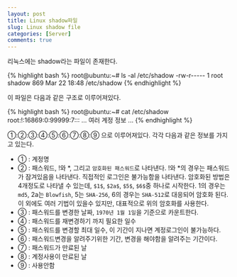 ```yaml
---
layout: post
title: Linux shadow파일
slug: Linux shadow file
categories: [Server]
comments: true
---
```


리눅스에는 shadow라는 파일이 존재한다. 

{% highlight bash %}
root@ubuntu:~# ls -al /etc/shadow
-rw-r----- 1 root shadow 869 Mar 22 18:48 /etc/shadow
{% endhighlight %}

이 파일은 다음과 같은 구조로 이루어져있다.

{% highlight bash %}
root@ubuntu:~# cat /etc/shadow
root:!:16869:0:99999:7:::
... 여러 계정 정보 ...
{% endhighlight %}

①:②:③:④:⑤:⑥:⑦:⑧:⑨ 으로 이루어져있다. 각각 다음과 같은 정보를 가지고 있는다.

- ① : 계정명
- ② : 패스워드, !와 *, 그리고 `암호화된 패스워드`로 나타낸다. !와 *의 경우는 패스워드가 잠겨있음을 나타낸다. 직접적인 로그인은 불가능함을 나타낸다. 암호화된 방법은 4개정도로 나타낼 수 있는데, `$1$`, `$2a$`, `$5$`, `$6$`중 하나로 시작한다. 1의 경우는 `md5`, 2a는 `Blowfish`, 5는 `SHA-256`, 6의 경우는 `SHA-512`로 대응되어 암호화 된다. 이 외에도 여러 기법이 있을수 있지만, 대표적으로 위의 암호화를 사용한다.
- ③ : 패스워드를 변경한 날짜, `1970년 1월 1일`을 기준으로 카운트한다.
- ④ : 패스워드를 재변경하기 까지 필요한 일수
- ⑤ : 패스워드를 변경할 최대 일수, 이 기간이 지나면 계정로그인이 불가능하다.
- ⑥ : 패스워드변경을 알려주기위한 기간, 변경을 해야함을 알려주는 기간이다.
- ⑦ : 패스워드가 만료된 날
- ⑧ : 계정사용이 만료된 날
- ⑨ : 사용안함
